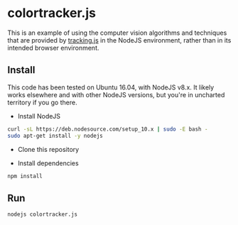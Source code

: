 # colortracker.js

This is an example of using the computer vision algorithms and techniques that
are provided by [tracking.js](http://trackingjs.com) in the NodeJS
environment, rather than in its intended browser environment.

## Install

This code has been tested on Ubuntu 16.04, with NodeJS v8.x. It likely works
elsewhere and with other NodeJS versions, but you're in uncharted territory if
you go there.

* Install NodeJS
```bash
curl -sL https://deb.nodesource.com/setup_10.x | sudo -E bash -
sudo apt-get install -y nodejs
```
* Clone this repository

* Install dependencies
```bash
npm install
```

## Run

```bash
nodejs colortracker.js
```
